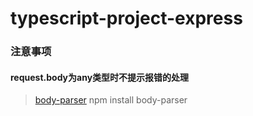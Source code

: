 # typescript-project-express

### 注意事项
#### request.body为any类型时不提示报错的处理
> [body-parser](https://github.com/expressjs/body-parser)
> npm install body-parser
